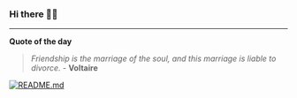 ### Hi there 👋🏻


---

**Quote of the day**

> *Friendship is the marriage of the soul, and this marriage is liable to divorce.* - **Voltaire** 

[![README.md](https://github.com/marcolovazzano/marcolovazzano/actions/workflows/readme.yml/badge.svg?branch=main)](https://github.com/marcolovazzano/marcolovazzano/actions/workflows/readme.yml)
